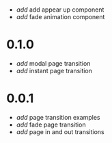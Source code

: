 
#

* _add_ add appear up component
* _add_ fade animation component

# 0.1.0

* _add_ modal page transition
* _add_ instant page transition

# 0.0.1

* _add_ page transition examples
* _add_ fade page transition
* _add_ page in and out transitions

